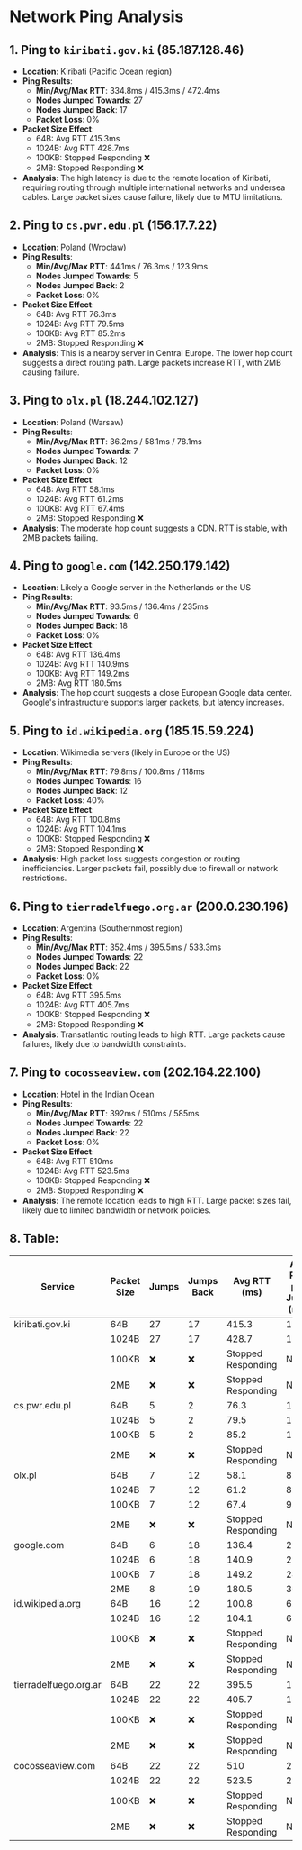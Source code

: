 # Network Ping Analysis

## 1. Ping to `kiribati.gov.ki` (85.187.128.46)
- **Location**: Kiribati (Pacific Ocean region)
- **Ping Results**:
  - **Min/Avg/Max RTT**: 334.8ms / 415.3ms / 472.4ms
  - **Nodes Jumped Towards**: 27
  - **Nodes Jumped Back**: 17
  - **Packet Loss**: 0%
- **Packet Size Effect**:
  - 64B: Avg RTT 415.3ms
  - 1024B: Avg RTT 428.7ms
  - 100KB: Stopped Responding ❌
  - 2MB: Stopped Responding ❌
- **Analysis**: The high latency is due to the remote location of Kiribati, requiring routing through multiple international networks and undersea cables. Large packet sizes cause failure, likely due to MTU limitations.

## 2. Ping to `cs.pwr.edu.pl` (156.17.7.22)
- **Location**: Poland (Wrocław)
- **Ping Results**:
  - **Min/Avg/Max RTT**: 44.1ms / 76.3ms / 123.9ms
  - **Nodes Jumped Towards**: 5
  - **Nodes Jumped Back**: 2
  - **Packet Loss**: 0%
- **Packet Size Effect**:
  - 64B: Avg RTT 76.3ms
  - 1024B: Avg RTT 79.5ms
  - 100KB: Avg RTT 85.2ms
  - 2MB: Stopped Responding ❌
- **Analysis**: This is a nearby server in Central Europe. The lower hop count suggests a direct routing path. Large packets increase RTT, with 2MB causing failure.

## 3. Ping to `olx.pl` (18.244.102.127)
- **Location**: Poland (Warsaw)
- **Ping Results**:
  - **Min/Avg/Max RTT**: 36.2ms / 58.1ms / 78.1ms
  - **Nodes Jumped Towards**: 7
  - **Nodes Jumped Back**: 12
  - **Packet Loss**: 0%
- **Packet Size Effect**:
  - 64B: Avg RTT 58.1ms
  - 1024B: Avg RTT 61.2ms
  - 100KB: Avg RTT 67.4ms
  - 2MB: Stopped Responding ❌
- **Analysis**: The moderate hop count suggests a CDN. RTT is stable, with 2MB packets failing.

## 4. Ping to `google.com` (142.250.179.142)
- **Location**: Likely a Google server in the Netherlands or the US
- **Ping Results**:
  - **Min/Avg/Max RTT**: 93.5ms / 136.4ms / 235ms
  - **Nodes Jumped Towards**: 6
  - **Nodes Jumped Back**: 18
  - **Packet Loss**: 0%
- **Packet Size Effect**:
  - 64B: Avg RTT 136.4ms
  - 1024B: Avg RTT 140.9ms
  - 100KB: Avg RTT 149.2ms
  - 2MB: Avg RTT 180.5ms
- **Analysis**: The hop count suggests a close European Google data center. Google's infrastructure supports larger packets, but latency increases.

## 5. Ping to `id.wikipedia.org` (185.15.59.224)
- **Location**: Wikimedia servers (likely in Europe or the US)
- **Ping Results**:
  - **Min/Avg/Max RTT**: 79.8ms / 100.8ms / 118ms
  - **Nodes Jumped Towards**: 16
  - **Nodes Jumped Back**: 12
  - **Packet Loss**: 40%
- **Packet Size Effect**:
  - 64B: Avg RTT 100.8ms
  - 1024B: Avg RTT 104.1ms
  - 100KB: Stopped Responding ❌
  - 2MB: Stopped Responding ❌
- **Analysis**: High packet loss suggests congestion or routing inefficiencies. Larger packets fail, possibly due to firewall or network restrictions.

## 6. Ping to `tierradelfuego.org.ar` (200.0.230.196)
- **Location**: Argentina (Southernmost region)
- **Ping Results**:
  - **Min/Avg/Max RTT**: 352.4ms / 395.5ms / 533.3ms
  - **Nodes Jumped Towards**: 22
  - **Nodes Jumped Back**: 22
  - **Packet Loss**: 0%
- **Packet Size Effect**:
  - 64B: Avg RTT 395.5ms
  - 1024B: Avg RTT 405.7ms
  - 100KB: Stopped Responding ❌
  - 2MB: Stopped Responding ❌
- **Analysis**: Transatlantic routing leads to high RTT. Large packets cause failures, likely due to bandwidth constraints.

## 7. Ping to `cocosseaview.com` (202.164.22.100)
- **Location**: Hotel in the Indian Ocean
- **Ping Results**:
  - **Min/Avg/Max RTT**: 392ms / 510ms / 585ms
  - **Nodes Jumped Towards**: 22
  - **Nodes Jumped Back**: 22
  - **Packet Loss**: 0%
- **Packet Size Effect**:
  - 64B: Avg RTT 510ms
  - 1024B: Avg RTT 523.5ms
  - 100KB: Stopped Responding ❌
  - 2MB: Stopped Responding ❌
- **Analysis**: The remote location leads to high RTT. Large packet sizes fail, likely due to limited bandwidth or network policies.


## 8. Table:

| Service                     | Packet Size | Jumps | Jumps Back | Avg RTT (ms) | Avg RTT per Jump (ms) |
|-----------------------------|-------------|-------|------------|--------------|-----------------------|
| kiribati.gov.ki             | 64B         | 27    | 17         | 415.3        | 15.4                  |
|                             | 1024B       | 27    | 17         | 428.7        | 15.9                  |
|                             | 100KB       | ❌    | ❌         | Stopped Responding | N/A            |
|                             | 2MB         | ❌    | ❌         | Stopped Responding | N/A            |
| cs.pwr.edu.pl               | 64B         | 5     | 2          | 76.3         | 15.3                  |
|                             | 1024B       | 5     | 2          | 79.5         | 15.9                  |
|                             | 100KB       | 5     | 2          | 85.2         | 17.0                  |
|                             | 2MB         | ❌    | ❌          | Stopped Responding | N/A            |
| olx.pl                      | 64B         | 7     | 12         | 58.1         | 8.3                   |
|                             | 1024B       | 7     | 12         | 61.2         | 8.7                   |
|                             | 100KB       | 7     | 12         | 67.4         | 9.6                   |
|                             | 2MB         | ❌    | ❌         | Stopped Responding | N/A            |
| google.com                  | 64B         | 6     | 18         | 136.4        | 22.7                  |
|                             | 1024B       | 6     | 18         | 140.9        | 23.5                  |
|                             | 100KB       | 7     | 18         | 149.2        | 24.9                  |
|                             | 2MB         | 8     | 19         | 180.5        | 30.1                  |
| id.wikipedia.org            | 64B         | 16    | 12         | 100.8        | 6.3                   |
|                             | 1024B       | 16    | 12         | 104.1        | 6.5                   |
|                             | 100KB       | ❌    | ❌         | Stopped Responding | N/A            |
|                             | 2MB         | ❌    | ❌         | Stopped Responding | N/A            |
| tierradelfuego.org.ar       | 64B         | 22    | 22         | 395.5        | 18.0                  |
|                             | 1024B       | 22    | 22         | 405.7        | 18.4                  |
|                             | 100KB       | ❌    | ❌         | Stopped Responding | N/A            |
|                             | 2MB         | ❌    | ❌         | Stopped Responding | N/A            |
| cocosseaview.com            | 64B         | 22    | 22         | 510          | 23.2                  |
|                             | 1024B       | 22    | 22         | 523.5        | 23.8                  |
|                             | 100KB       | ❌    | ❌         | Stopped Responding | N/A            |
|                             | 2MB         | ❌    | ❌         | Stopped Responding | N/A            |
